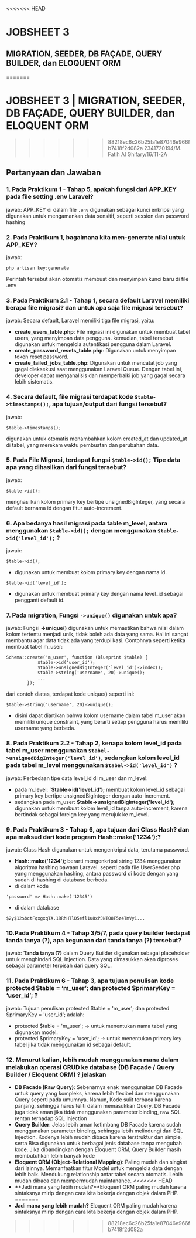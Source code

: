 <<<<<<< HEAD
# JOBSHEET 3
## MIGRATION, SEEDER, DB FAÇADE, QUERY BUILDER, dan ELOQUENT ORM
=======
# JOBSHEET 3 | MIGRATION, SEEDER, DB FAÇADE, QUERY BUILDER, dan ELOQUENT ORM
>>>>>>> 88218ec6c26b25fa1e87046e966fb7418f2d082a
2341720194/M. Fatih Al Ghifary/16/TI-2A

## Pertanyaan dan Jawaban
### 1. Pada Praktikum 1 - Tahap 5, apakah fungsi dari APP_KEY pada file setting .env Laravel?
jawab: APP_KEY di dalam file `.env` digunakan sebagai kunci enkripsi yang digunakan untuk mengamankan data sensitif, seperti session dan password hashing
### 2.  Pada Praktikum 1, bagaimana kita men-generate nilai untuk APP_KEY?
jawab: 
```command
php artisan key:generate
```
Perintah tersebut akan otomatis membuat dan menyimpan kunci baru di file .env
### 3. Pada Praktikum 2.1 - Tahap 1, secara default Laravel memiliki berapa file migrasi? dan untuk apa saja file migrasi tersebut?
jawab: Secara default, Laravel memiliki tiga file migrasi, yaitu:
   - **create_users_table.php**: File migrasi ini digunakan untuk membuat tabel users, yang menyimpan data pengguna. kemudian, tabel tersebut digunakan untuk mengelola autentikasi pengguna dalam Laravel.
   - **create_password_resets_table.php**: Digunakan untuk menyimpan token reset password.
   - **create_failed_jobs_table.php**: Digunakan untuk mencatat job yang gagal dieksekusi saat menggunakan Laravel Queue. Dengan tabel ini, developer dapat menganalisis dan memperbaiki job yang gagal secara lebih sistematis.
### 4. Secara default, file migrasi terdapat kode `$table->timestamps();`, apa tujuan/output dari fungsi tersebut?
jawab: 
```
$table->timestamps(); 
```
digunakan untuk otomatis menambahkan kolom created_at dan updated_at di tabel, yang merekam waktu pembuatan dan perubahan data.
### 5. Pada File Migrasi, terdapat fungsi `$table->id();` Tipe data apa yang dihasilkan dari fungsi tersebut?
jawab: 
```
$table->id();
``` 
menghasilkan kolom primary key bertipe unsignedBigInteger, yang secara default bernama id dengan fitur auto-increment.
### 6. Apa bedanya hasil migrasi pada table m_level, antara menggunakan `$table->id();` dengan menggunakan `$table->id('level_id');` ?
jawab: 
```
$table->id();
``` 
- digunakan untuk membuat kolom primary key dengan nama id.
```
$table->id('level_id');
```
- digunakan untuk membuat primary key dengan nama level_id sebagai pengganti default id.
### 7. Pada migration, Fungsi `->unique()` digunakan untuk apa?
jawab: Fungsi **->unique()** digunakan untuk memastikan bahwa nilai dalam kolom tertentu menjadi unik, tidak boleh ada data yang sama. Hal ini sangat membantu agar data tidak ada yang terduplikasi. Contohnya seperti ketika membuat tabel m_user:
```
Schema::create('m_user', function (Blueprint $table) {
            $table->id('user_id');
            $table->unsignedBigInteger('level_id')->index();
            $table->string('username', 20)->unique();
            ...
        });
```
dari contoh diatas, terdapat kode unique() seperti ini:
```
$table->string('username', 20)->unique();
```
- disini dapat diartikan bahwa kolom username dalam tabel m_user akan memiliki unique constraint, yang berarti setiap pengguna harus memiliki username yang berbeda.
### 8. Pada Praktikum 2.2 - Tahap 2, kenapa kolom level_id pada tabel m_user menggunakan `$tabel->unsignedBigInteger('level_id')`, sedangkan kolom level_id pada tabel m_level menggunakan `$tabel->id('level_id')` ?
jawab: Perbedaan tipe data level_id di m_user dan m_level:
- pada m_level: **`$table->id('level_id');** membuat kolom level_id sebagai primary key bertipe unsignedBigInteger dengan auto-increment.
- sedangkan pada m_user: **$table->unsignedBigInteger('level_id');** digunakan untuk membuat kolom level_id tanpa auto-increment, karena bertindak sebagai foreign key yang merujuk ke m_level.
### 9. Pada Praktikum 3 - Tahap 6, apa tujuan dari Class Hash? dan apa maksud dari kode program Hash::make('1234');?
jawab: Class Hash digunakan untuk mengenkripsi data, terutama password.
- **Hash::make('1234');** berarti mengenkripsi string 1234 menggunakan algoritma hashing bawaan Laravel. seperti pada file UserSeeder.php yang menggunakan hashing, antara password di kode dengan yang sudah di hashing di database berbeda.
- di dalam kode
```
'password' => Hash::make('12345')
```
- di dalam database
```
$2y$12$bctFqxgxqTA.1RRhHTlD5efl1u8xPJNTO8F5z4TmVy1...
```
### 10.Pada Praktikum 4 - Tahap 3/5/7, pada query builder terdapat tanda tanya (?), apa kegunaan dari tanda tanya (?) tersebut?
jawab: **Tanda tanya (?)** dalam Query Builder digunakan sebagai placeholder untuk menghindari SQL Injection. Data yang dimasukkan akan diproses sebagai parameter terpisah dari query SQL.
### 11. Pada Praktikum 6 - Tahap 3, apa tujuan penulisan kode protected $table = ‘m_user’; dan protected $primaryKey = ‘user_id’; ?
jawab: Tujuan penulisan protected $table = 'm_user'; dan protected $primaryKey = 'user_id'; adalah:
- protected $table = 'm_user'; → untuk menentukan nama tabel yang digunakan model.
- protected $primaryKey = 'user_id'; → untuk menentukan primary key tabel jika tidak menggunakan id sebagai default.
### 12. Menurut kalian, lebih mudah menggunakan mana dalam melakukan operasi CRUD ke database (DB Façade / Query Builder / Eloquent ORM) ? jelaskan
- **DB Facade (Raw Query)**: Sebenarnya enak menggunakan DB Facade untuk query yang kompleks, karena lebih flexibel dan menggunakan Query seperti pada umumnya. Namun, Kode sulit terbaca karena panjang, sehingga harus teliti dalam memasukkan Query. DB Facade juga tidak aman jika tidak menggunakan parameter binding, raw SQL rentan terhadap SQL Injection
- **Query Builder**: Jelas lebih aman ketimbang DB Facade karena sudah menggunakan parameter binding, sehingga lebih melindungi dari SQL Injection. Kodenya lebih mudah dibaca karena terstruktur dan simple, serta Bisa digunakan untuk berbagai jenis database tanpa mengubah kode. Jika dibandingkan dengan Eloquent ORM, Query Builder masih membutuhkan lebih banyak kode
- **Eloquent ORM (Object-Relational Mapping)**: Paling mudah dan singkat dari lainnya. Memanfaatkan fitur Model untuk mengelola data dengan lebih baik. Mendukung relationship antar tabel secara otomatis. Lebih mudah dibaca dan mempermudah maintanance.
<<<<<<< HEAD
- **Jadi mana yang lebih mudah?**Eloquent ORM paling mudah karena sintaksnya mirip dengan cara kita bekerja dengan objek dalam PHP.
=======
- **Jadi mana yang lebih mudah?** Eloquent ORM paling mudah karena sintaksnya mirip dengan cara kita bekerja dengan objek dalam PHP.
>>>>>>> 88218ec6c26b25fa1e87046e966fb7418f2d082a

